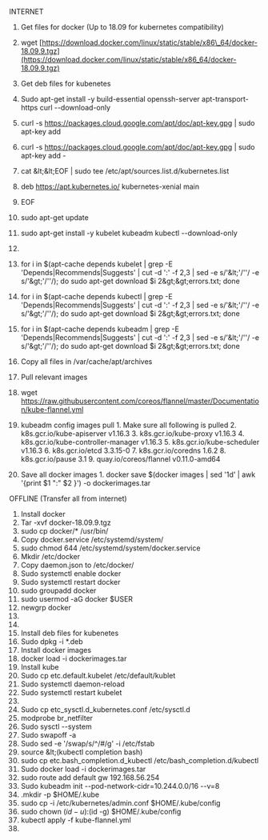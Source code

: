 INTERNET

1. Get files for docker (Up to 18.09 for kubernetes compatibility)
  1. wget [https://download.docker.com/linux/static/stable/x86\_64/docker-18.09.9.tgz](https://download.docker.com/linux/static/stable/x86_64/docker-18.09.9.tgz)

1. Get deb files for kubenetes
  1. Sudo apt-get install -y build-essential openssh-server apt-transport-https curl --download-only
  2. curl -s https://packages.cloud.google.com/apt/doc/apt-key.gpg | sudo apt-key add
  3. curl -s https://packages.cloud.google.com/apt/doc/apt-key.gpg | sudo apt-key add -
  4. cat \&lt;\&lt;EOF | sudo tee /etc/apt/sources.list.d/kubernetes.list
  5. deb https://apt.kubernetes.io/ kubernetes-xenial main
  6. EOF
  7. sudo apt-get update
  8. sudo apt-get install -y kubelet kubeadm kubectl --download-only
  9.
  10. for i in $(apt-cache depends kubelet | grep -E &#39;Depends|Recommends|Suggests&#39; | cut -d &#39;:&#39; -f 2,3 | sed -e s/&#39;\&lt;&#39;/&#39;&#39;/ -e s/&#39;\&gt;&#39;/&#39;&#39;/); do sudo apt-get download $i 2\&gt;\&gt;errors.txt; done
  11. for i in $(apt-cache depends kubectl | grep -E &#39;Depends|Recommends|Suggests&#39; | cut -d &#39;:&#39; -f 2,3 | sed -e s/&#39;\&lt;&#39;/&#39;&#39;/ -e s/&#39;\&gt;&#39;/&#39;&#39;/); do sudo apt-get download $i 2\&gt;\&gt;errors.txt; done
  12. for i in $(apt-cache depends kubeadm | grep -E &#39;Depends|Recommends|Suggests&#39; | cut -d &#39;:&#39; -f 2,3 | sed -e s/&#39;\&lt;&#39;/&#39;&#39;/ -e s/&#39;\&gt;&#39;/&#39;&#39;/); do sudo apt-get download $i 2\&gt;\&gt;errors.txt; done
  13. Copy all files in /var/cache/apt/archives
2. Pull relevant images
  1. wget https://raw.githubusercontent.com/coreos/flannel/master/Documentation/kube-flannel.yml
  2. kubeadm config images pull
    1. Make sure all following is pulled
    2. k8s.gcr.io/kube-apiserver                v1.16.3
    3. k8s.gcr.io/kube-proxy                    v1.16.3
    4. k8s.gcr.io/kube-controller-manager   v1.16.3
    5. k8s.gcr.io/kube-scheduler                v1.16.3
    6. k8s.gcr.io/etcd                          3.3.15-0
    7. k8s.gcr.io/coredns                       1.6.2
    8. k8s.gcr.io/pause                         3.1
    9. quay.io/coreos/flannel                   v0.11.0-amd64
  3. Save all docker images
    1. docker save $(docker images | sed &#39;1d&#39; | awk &#39;{print $1 &quot;:&quot; $2 }&#39;) -o dockerimages.tar



OFFLINE (Transfer all from internet)

1. Install docker
  1. Tar -xvf docker-18.09.9.tgz
  2. sudo cp docker/\* /usr/bin/
  3. Copy docker.service /etc/systemd/system/
  4. sudo chmod 644 /etc/systemd/system/docker.service
  5. Mkdir /etc/docker
  6. Copy daemon.json to /etc/docker/
  7. Sudo systemctl enable docker
  8. Sudo systemctl restart docker
  9. sudo groupadd docker
  10. sudo usermod -aG docker $USER
  11. newgrp docker
  12.
2.
3. Install deb files for kubenetes
  1. Sudo dpkg -i \*.deb
4. Install docker images
  1. docker load -i dockerimages.tar
5. Install kube
  1. Sudo cp etc.default.kubelet /etc/default/kublet
  2. Sudo systemctl daemon-reload
  3. Sudo systemctl restart kubelet
  4.
  5. Sudo cp etc\_sysctl.d\_kubernetes.conf /etc/sysctl.d
  6. modprobe br\_netfilter
  7. Sudo sysctl --system
  8. Sudo swapoff -a
  9. Sudo sed -e &#39;/swap/s/^/#/g&#39; -i /etc/fstab
  10. source \&lt;(kubectl completion bash)
  11. sudo cp etc.bash\_completion.d\_kubectl /etc/bash\_completion.d/kubectl
  12. Sudo docker load -i dockerimages.tar
  13. sudo route add default gw 192.168.56.254
  14. Sudo kubeadm init --pod-network-cidr=10.244.0.0/16 --v=8
  15. .mkdir -p $HOME/.kube
  16.   sudo cp -i /etc/kubernetes/admin.conf $HOME/.kube/config
  17.   sudo chown $(id -u):$(id -g) $HOME/.kube/config
  18. kubectl apply -f kube-flannel.yml
  19.
